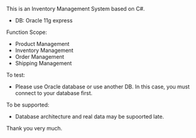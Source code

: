 This is an Inventory Management System based on C#.
  - DB: Oracle 11g express

Function Scope:
  - Product Management
  - Inventory Management
  - Order Management
  - Shipping Management
  
To test:
  - Please use Oracle database or use another DB. In this case, you must connect to your database first.
  
To be supported:
  - Database architecture and real data may be supoorted late.
  
Thank you very much.
